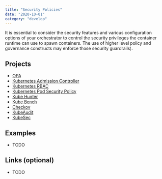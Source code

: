 ```yaml
---
title: "Security Policies"
date: "2020-10-01"
category: "develop"
---
```


It is essential to consider the security features and various configuration options of your orchestrator to control the security privileges the container runtime can use to spawn containers. The use of higher level policy and governance constructs may enforce those security guardrails).


## Projects
- [OPA](https://www.openpolicyagent.org/)
- [Kubernetes Admission Controller](https://kubernetes.io/docs/reference/access-authn-authz/admission-controllers/)
- [Kubernetes RBAC](https://kubernetes.io/docs/reference/access-authn-authz/rbac/)
- [Kubernetes Pod Security Policy](https://kubernetes.io/docs/concepts/policy/pod-security-policy/) 
- [Kube Hunter](https://github.com/aquasecurity/kube-hunter)
- [Kube Bench](https://github.com/aquasecurity/kube-bench)
- [Checkov](https://www.checkov.io/)
- [KubeAudit]( https://github.com/Shopify/kubeaudit) 
- [KubeSec]( https://kubesec.io/)

<!---
## Commercial Projects
- [Styra DAS](www.styra.com)
- [Trend Micro Container Security](https://www.trendmicro.com/en_us/business/products/hybrid-cloud/cloud-one-container-image-security.html)
-->

## Examples
- TODO

## Links (optional)
- TODO
